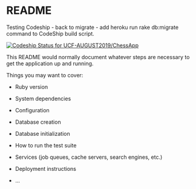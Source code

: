 # README
Testing Codeship - back to migrate - add heroku run rake db:migrate command to CodeShip build script.

[![Codeship Status for UCF-AUGUST2019/ChessApp](https://app.codeship.com/projects/444e7260-ff3c-0137-36b1-3a5faa18747a/status?branch=master)](https://app.codeship.com/projects/377915)

This README would normally document whatever steps are necessary to get the
application up and running.

Things you may want to cover:

* Ruby version

* System dependencies

* Configuration

* Database creation

* Database initialization

* How to run the test suite

* Services (job queues, cache servers, search engines, etc.)

* Deployment instructions

* ...
